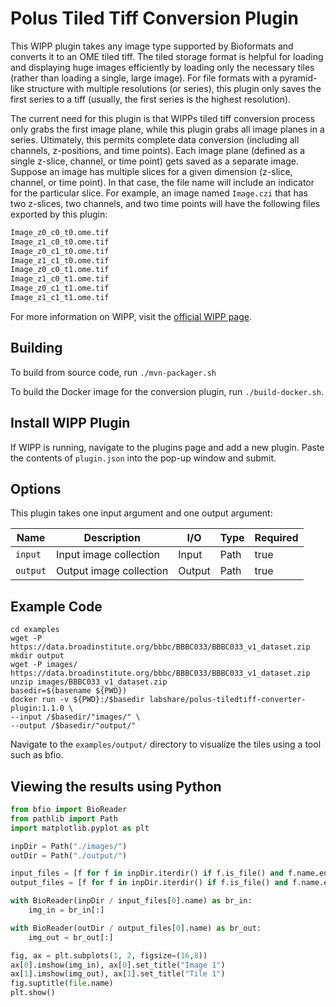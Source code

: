# Polus Tiled Tiff Conversion Plugin

This WIPP plugin takes any image type supported by Bioformats and converts it 
to an OME tiled tiff. The tiled storage format is helpful for loading and 
displaying huge images efficiently by loading only the necessary tiles (rather 
than loading a single, large image). For file formats with a pyramid-like 
structure with multiple resolutions (or series), this plugin only saves the 
first series to a tiff (usually, the first series is the highest resolution).

The current need for this plugin is that WIPPs tiled tiff conversion process
only grabs the first image plane, while this plugin grabs all image planes in a
series. Ultimately, this permits complete data conversion (including all
channels, z-positions, and time points). Each image plane (defined as a single
z-slice, channel, or time point) gets saved as a separate image. Suppose an 
image has multiple slices for a given dimension (z-slice, channel, or time 
point). In that case, the file name will include an indicator for the 
particular slice. For example, an image named `Image.czi` that has two 
z-slices, two channels, and two time points will have the following files 
exported by this plugin:

```bash
Image_z0_c0_t0.ome.tif
Image_z1_c0_t0.ome.tif
Image_z0_c1_t0.ome.tif
Image_z1_c1_t0.ome.tif
Image_z0_c0_t1.ome.tif
Image_z1_c0_t1.ome.tif
Image_z0_c1_t1.ome.tif
Image_z1_c1_t1.ome.tif
```

For more information on WIPP, visit the
[official WIPP page](https://isg.nist.gov/deepzoomweb/software/wipp).

## Building

To build from source code, run `./mvn-packager.sh`

To build the Docker image for the conversion plugin, run
`./build-docker.sh`.

## Install WIPP Plugin

If WIPP is running, navigate to the plugins page and add a new plugin. Paste the
contents of `plugin.json` into the pop-up window and submit.

## Options

This plugin takes one input argument and one output argument:

| Name          | Description                   | I/O    | Type    | Required |
| ------------- | ----------------------------- | ------ | ------- | -------- |
| `input`       | Input image collection        | Input  | Path    | true     |
| `output`      | Output image collection       | Output | Path    | true     |

## Example Code

```Linux
cd examples
wget -P https://data.broadinstitute.org/bbbc/BBBC033/BBBC033_v1_dataset.zip
mkdir output
wget -P images/ https://data.broadinstitute.org/bbbc/BBBC033/BBBC033_v1_dataset.zip
unzip images/BBBC033_v1_dataset.zip
basedir=$(basename ${PWD})
docker run -v ${PWD}:/$basedir labshare/polus-tiledtiff-converter-plugin:1.1.0 \
--input /$basedir/"images/" \
--output /$basedir/"output/"
```

Navigate to the `examples/output/` directory to visualize the tiles using a 
tool such as bfio.

## Viewing the results using Python

```Python
from bfio import BioReader
from pathlib import Path
import matplotlib.pyplot as plt

inpDir = Path("./images/")
outDir = Path("./output/")

input_files = [f for f in inpDir.iterdir() if f.is_file() and f.name.endswith('.tif')]
output_files = [f for f in inpDir.iterdir() if f.is_file() and f.name.endswith('.ome.tif')]

with BioReader(inpDir / input_files[0].name) as br_in:
    img_in = br_in[:]

with BioReader(outDir / output_files[0].name) as br_out:
    img_out = br_out[:]

fig, ax = plt.subplots(1, 2, figsize=(16,8))
ax[0].imshow(img_in), ax[0].set_title("Image 1")
ax[1].imshow(img_out), ax[1].set_title("Tile 1")
fig.suptitle(file.name)
plt.show()
```